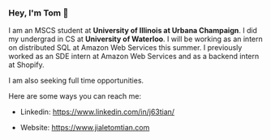 ### Hey, I'm Tom 👋


I am an MSCS student at **University of Illinois at Urbana Champaign**. I did my undergrad in CS at **University of Waterloo**. I will be working as an intern on distributed SQL at Amazon Web Services this summer. I previously worked as an SDE intern at Amazon Web Services and as a backend intern at Shopify. 

I am also seeking full time opportunities.

Here are some ways you can reach me:

- Linkedin: https://www.linkedin.com/in/j63tian/

- Website: https://www.jialetomtian.com

